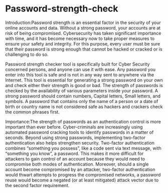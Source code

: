# Password-strength-check

Introduction:Password strength is an essential factor in the security of your online accounts and data. Without a strong password, your accounts are at risk of being compromised. Cybersecurity has taken significant importance with time, and it has become necessary now to take proper measures to ensure your safety and integrity. For this purpose, every user must be sure that their password is strong enough that cannot be hacked or cracked or is challenging to do so.

Password strength checker tool is specifically built for Cyber Security concerned persons, and anyone can use it with ease. Any password you enter into this tool is safe and is not in any way sent to anywhere via the Internet. This tool is essential for generating a strong password on your own and check either their strength is good or bad. The strength of passwords is checked by the availability of various parameters inside your password. A strong password should contain numbers, Capital letters, Small letters, and symbols. A password that contains only the name of a person or a date of birth or country name is not considered safe as hackers and crackers check the common phrases first. 

Importance:The strength of passwords as an authentication control is more important than ever before. Cyber-criminals are increasingly using automated password cracking tools to identify passwords in a matter of seconds. Beyond using strong passwords, implementing two-factor authentication also helps strengthen security. Two-factor authentication combines “something you possess”, like a code sent via text message, with “something you know”, a password. This makes it more difficult for attackers to gain control of an account because they would need to compromise both modes of authentication. Moreover, should a single account become compromised by an attacker, two-factor authentication would thwart attempts to progress the compromised networks, a password reuse would become a negated (or at least mitigated) attack vector due to the second factor requirement.
